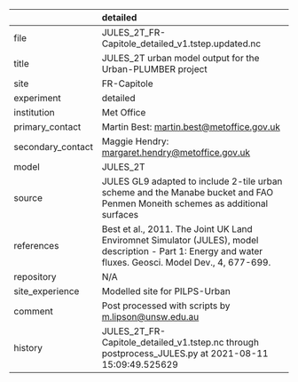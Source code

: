 |                   | detailed                                                                                                                                                |
|:------------------|:--------------------------------------------------------------------------------------------------------------------------------------------------------|
| file              | JULES_2T_FR-Capitole_detailed_v1.tstep.updated.nc                                                                                                       |
| title             | JULES_2T urban model output for the Urban-PLUMBER project                                                                                               |
| site              | FR-Capitole                                                                                                                                             |
| experiment        | detailed                                                                                                                                                |
| institution       | Met Office                                                                                                                                              |
| primary_contact   | Martin Best: martin.best@metoffice.gov.uk                                                                                                               |
| secondary_contact | Maggie Hendry: margaret.hendry@metoffice.gov.uk                                                                                                         |
| model             | JULES_2T                                                                                                                                                |
| source            | JULES GL9 adapted to include 2-tile urban scheme and the Manabe bucket and FAO Penmen Moneith schemes as additional surfaces                            |
| references        | Best et al., 2011. The Joint UK Land Enviromnet Simulator (JULES), model description - Part 1: Energy and water fluxes. Geosci. Model Dev., 4, 677-699. |
| repository        | N/A                                                                                                                                                     |
| site_experience   | Modelled site for PILPS-Urban                                                                                                                           |
| comment           | Post processed with scripts by m.lipson@unsw.edu.au                                                                                                     |
| history           | JULES_2T_FR-Capitole_detailed_v1.tstep.nc through postprocess_JULES.py at 2021-08-11 15:09:49.525629                                                    |

